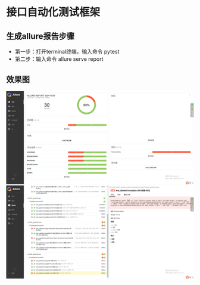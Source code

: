 # 接口自动化测试框架
## 生成allure报告步骤
- 第一步：打开terminal终端，输入命令 pytest
- 第二步：输入命令  allure serve report

## 效果图
![img_1.png](img_1.png)
![img.png](img.png)
